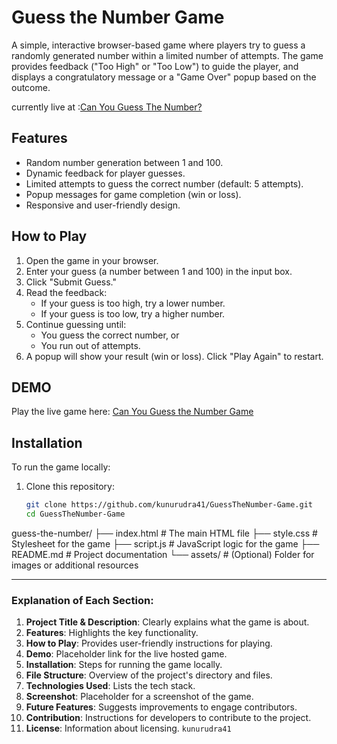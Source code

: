 # Guess the Number Game

A simple, interactive browser-based game where players try to guess a randomly generated number within a limited number of attempts. The game provides feedback ("Too High" or "Too Low") to guide the player, and displays a congratulatory message or a "Game Over" popup based on the outcome.

currently live at :[Can You Guess The Number?](https://can-you-guessthe-number.netlify.app/)

## Features
- Random number generation between 1 and 100.
- Dynamic feedback for player guesses.
- Limited attempts to guess the correct number (default: 5 attempts).
- Popup messages for game completion (win or loss).
- Responsive and user-friendly design.

## How to Play
1. Open the game in your browser.
2. Enter your guess (a number between 1 and 100) in the input box.
3. Click "Submit Guess."
4. Read the feedback:
   - If your guess is too high, try a lower number.
   - If your guess is too low, try a higher number.
5. Continue guessing until:
   - You guess the correct number, or
   - You run out of attempts.
6. A popup will show your result (win or loss). Click "Play Again" to restart.

## DEMO
Play the live game here: [Can You Guess the Number Game](https://can-you-guessthe-number.netlify.app/)  

## Installation
To run the game locally:
1. Clone this repository:
   ```bash
   git clone https://github.com/kunurudra41/GuessTheNumber-Game.git
   cd GuessTheNumber-Game

guess-the-number/
├── index.html       # The main HTML file
├── style.css        # Stylesheet for the game
├── script.js        # JavaScript logic for the game
├── README.md        # Project documentation
└── assets/          # (Optional) Folder for images or additional resources

---

### Explanation of Each Section:
1. **Project Title & Description**: Clearly explains what the game is about.
2. **Features**: Highlights the key functionality.
3. **How to Play**: Provides user-friendly instructions for playing.
4. **Demo**: Placeholder link for the live hosted game.
5. **Installation**: Steps for running the game locally.
6. **File Structure**: Overview of the project's directory and files.
7. **Technologies Used**: Lists the tech stack.
8. **Screenshot**: Placeholder for a screenshot of the game.
9. **Future Features**: Suggests improvements to engage contributors.
10. **Contribution**: Instructions for developers to contribute to the project.
11. **License**: Information about licensing.
`kunurudra41`

